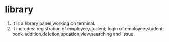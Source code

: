 # library
1) It is a library panel,working on terminal. 
2) It includes:
	registration of employee,student;
	login of employee,student;
	book addition,deletion,updation,view,searching and issue.
